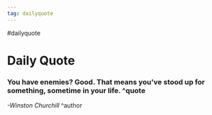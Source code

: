 ```yaml
---
tag: dailyquote
---
```


#dailyquote

# Daily Quote

### You have enemies? Good. That means you've stood up for something, sometime in your life. ^quote
*-Winston Churchill* ^author
